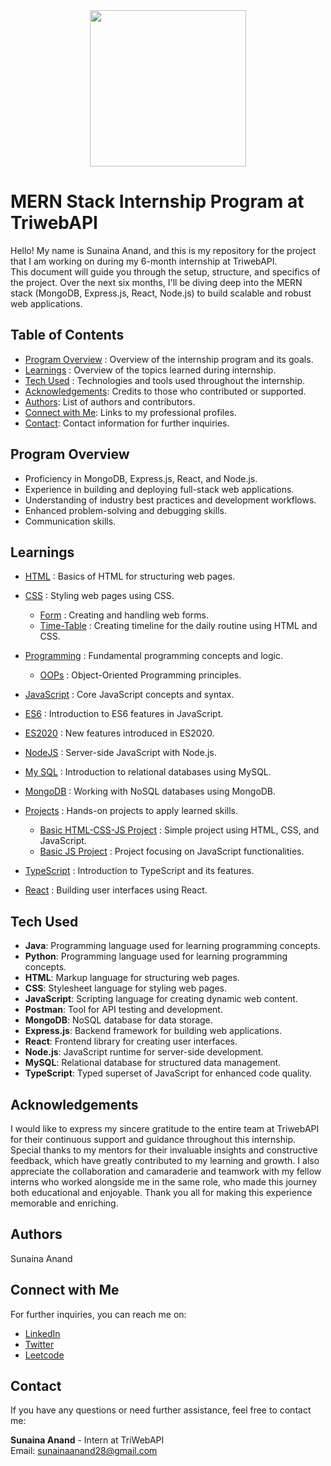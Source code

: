 <div align="center">
<img src="https://app.innmind.com/cdn/storage/userFiles/FHxg5j9jj53fzo9CB/original/logo.png" height="250px" widhth ="250px" ></img>
</div>



# MERN Stack Internship Program at TriwebAPI

Hello! My name is Sunaina Anand, and this is my repository for the project that I am working on during my 6-month internship at TriwebAPI.  
This document will guide you through the setup, structure, and specifics of the project. Over the next six months, I'll be diving deep into the MERN stack (MongoDB, Express.js, React, Node.js) to build scalable and robust web applications.


## Table of Contents

- [Program Overview](#program-overview) : Overview of the internship program and its goals.
- [Learnings](#learnings) : Overview of the topics learned during internship.
- [Tech Used](#tech-used) : Technologies and tools used throughout the internship.
- [Acknowledgements](#acknowledgements): Credits to those who contributed or supported.
- [Authors](#authors): List of authors and contributors.
- [Connect with Me](#connect-with-me): Links to my professional profiles.
- [Contact](#contact): Contact information for further inquiries.

## Program Overview

- Proficiency in MongoDB, Express.js, React, and Node.js.
- Experience in building and deploying full-stack web applications.
- Understanding of industry best practices and development workflows.
- Enhanced problem-solving and debugging skills.
- Communication skills.

## Learnings 

- [HTML](https://github.com/SunainaAnand28/TriwebAPI-Learning/tree/main/HTML/form#readme) : Basics of HTML for structuring web pages.

  
- [CSS](https://github.com/SunainaAnand28/TriwebAPI-Learning/tree/main/CSS#readme) : Styling web pages using CSS. 
  - [Form](https://github.com/SunainaAnand28/TriwebAPI-Learning/tree/main/CSS/form#readme) :  Creating and handling web forms.
  - [Time-Table](https://github.com/SunainaAnand28/TriwebAPI-Learning/tree/main/CSS/TIme-Table#readme) : Creating timeline for the daily routine using HTML and CSS.
- [Programming](https://github.com/SunainaAnand28/TriwebAPI-Learning/tree/main/Programming#readme) : Fundamental programming concepts and logic.
  - [OOPs](https://github.com/SunainaAnand28/TriwebAPI-Learning/tree/main/Programming/OOPs#readme) :  Object-Oriented Programming principles.
- [JavaScript](https://github.com/SunainaAnand28/TriwebAPI-Learning/tree/main/JavaScript#readme) : Core JavaScript concepts and syntax.
- [ES6](https://github.com/SunainaAnand28/TriwebAPI-Learning/tree/main/ES6#readme) : Introduction to ES6 features in JavaScript.
- [ES2020](https://github.com/SunainaAnand28/TriwebAPI-Learning/tree/main/ES2020#readme) : New features introduced in ES2020.
- [NodeJS](https://github.com/SunainaAnand28/TriwebAPI-Learning/tree/main/NodeJS#readme) : Server-side JavaScript with Node.js.

- [My SQL](https://github.com/SunainaAnand28/TriwebAPI-Learning/tree/main/My%20SQL#readme) : Introduction to relational databases using MySQL.
- [MongoDB](https://github.com/SunainaAnand28/TriwebAPI-Learning/tree/main/MongoDB#readme) : Working with NoSQL databases using MongoDB.
- [Projects](https://github.com/SunainaAnand28/TriwebAPI-Learning/tree/main/Projects#readme) : Hands-on projects to apply learned skills.
  - [Basic HTML-CSS-JS Project](https://github.com/SunainaAnand28/TriwebAPI-Learning/tree/main/Projects/Basic%20HTML-CSS-JS%20Project#readme) : Simple project using HTML, CSS, and JavaScript.
  - [Basic JS Project](https://github.com/SunainaAnand28/TriwebAPI-Learning/tree/main/Projects/BasicJSProject#readme) : Project focusing on JavaScript functionalities.
- [TypeScript](https://github.com/SunainaAnand28/TriwebAPI-Learning/tree/main/TypeScript#readme) : Introduction to TypeScript and its features.
- [React](https://github.com/SunainaAnand28/TriwebAPI-Learning/tree/main/React#readme) : Building user interfaces using React.

## Tech Used

- **Java**: Programming language used for learning programming concepts.
- **Python**: Programming language used for learning programming concepts.
- **HTML**: Markup language for structuring web pages.
- **CSS**: Stylesheet language for styling web pages.
- **JavaScript**: Scripting language for creating dynamic web content.
- **Postman**: Tool for API testing and development.
- **MongoDB**: NoSQL database for data storage.
- **Express.js**: Backend framework for building web applications.
- **React**: Frontend library for creating user interfaces.
- **Node.js**: JavaScript runtime for server-side development.
- **MySQL**: Relational database for structured data management.
- **TypeScript**: Typed superset of JavaScript for enhanced code quality.


## Acknowledgements

I would like to express my sincere gratitude to the entire team at TriwebAPI for their continuous support and guidance throughout this internship. Special thanks to my mentors for their invaluable insights and constructive feedback, which have greatly contributed to my learning and growth. I also appreciate the collaboration and camaraderie and teamwork with my fellow interns who worked alongside me in the same role, who made this journey both educational and enjoyable. Thank you all for making this experience memorable and enriching.

## Authors
Sunaina Anand

## Connect with Me

For further inquiries, you can reach me on:

- [LinkedIn](https://www.linkedin.com/in/sunainaanand28)
- [Twitter](https://twitter.com/_GeekyGlam)
- [Leetcode](https://leetcode.com/u/_GeekyGlam/)

## Contact

<p>If you have any questions or need further assistance, feel free to contact me:</p>

<p>
    <strong>Sunaina Anand</strong> - Intern at TriWebAPI<br>
    Email: <a href="mailto:sunainaanand28@gmail.com">sunainaanand28@gmail.com</a>
</p>
